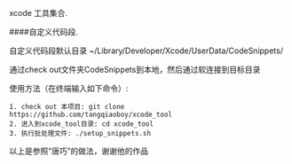 xcode 工具集合.

####自定义代码段.

自定义代码段默认目录 ~/Library/Developer/Xcode/UserData/CodeSnippets/

通过check out文件夹CodeSnippets到本地，然后通过软连接到目标目录

使用方法（在终端输入如下命令）:

	1. check out 本项目: git clone https://github.com/tangqiaoboy/xcode_tool
	2. 进入到xcode_tool目录: cd xcode_tool
	3. 执行批处理文件: ./setup_snippets.sh

以上是参照“唐巧”的做法，谢谢他的作品
